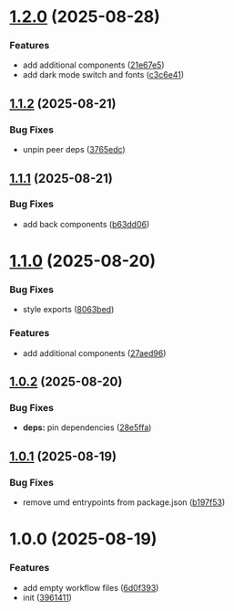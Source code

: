# [1.2.0](https://github.com/sozialhelden/ui/compare/v1.1.2...v1.2.0) (2025-08-28)


### Features

* add additional components ([21e67e5](https://github.com/sozialhelden/ui/commit/21e67e5ee388536efe21e67b1ab23ccddfe0643b))
* add dark mode switch and fonts ([c3c6e41](https://github.com/sozialhelden/ui/commit/c3c6e41b6f41e5afcbf57cb7c9260da89e9481f2))

## [1.1.2](https://github.com/sozialhelden/ui/compare/v1.1.1...v1.1.2) (2025-08-21)


### Bug Fixes

* unpin peer deps ([3765edc](https://github.com/sozialhelden/ui/commit/3765edcb8117ece503afab50b57aed1d60f80d6b))

## [1.1.1](https://github.com/sozialhelden/ui/compare/v1.1.0...v1.1.1) (2025-08-21)


### Bug Fixes

* add back components ([b63dd06](https://github.com/sozialhelden/ui/commit/b63dd068b75139a2aef5d199341f7ac54ce713e6))

# [1.1.0](https://github.com/sozialhelden/ui/compare/v1.0.2...v1.1.0) (2025-08-20)


### Bug Fixes

* style exports ([8063bed](https://github.com/sozialhelden/ui/commit/8063bed9709e442927b571cbaaa11f6ebeeb5d9a))


### Features

* add additional components ([27aed96](https://github.com/sozialhelden/ui/commit/27aed96461091a9c9ea4564bc7875e19285cab01))

## [1.0.2](https://github.com/sozialhelden/ui/compare/v1.0.1...v1.0.2) (2025-08-20)


### Bug Fixes

* **deps:** pin dependencies ([28e5ffa](https://github.com/sozialhelden/ui/commit/28e5ffa1744751eb5a5e430a0cc77745bed0c582))

## [1.0.1](https://github.com/sozialhelden/ui/compare/v1.0.0...v1.0.1) (2025-08-19)


### Bug Fixes

* remove umd entrypoints from package.json ([b197f53](https://github.com/sozialhelden/ui/commit/b197f5310521d5bd43e64d54ca6bf5910f9f5e37))

# 1.0.0 (2025-08-19)


### Features

* add empty workflow files ([6d0f393](https://github.com/sozialhelden/ui/commit/6d0f39399283f56a3b2a33400d046f9507db8b45))
* init ([3961411](https://github.com/sozialhelden/ui/commit/3961411e3e2d94e98983cf9e1bbe1ce20e899c65))
